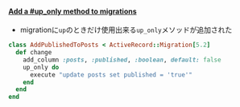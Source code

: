 #### [Add a #up_only method to migrations](https://github.com/rails/rails/pull/31082)

* migrationに`up`のときだけ使用出来る`up_only`メソッドが追加された

```ruby
class AddPublishedToPosts < ActiveRecord::Migration[5.2]
  def change
    add_column :posts, :published, :boolean, default: false
    up_only do
      execute "update posts set published = 'true'"
    end
  end
end
```

